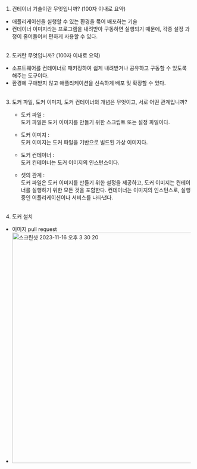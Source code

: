 1) 컨테이너 기술이란 무엇입니까? (100자 이내로 요약)

- 애플리케이션을 실행할 수 있는 환경을 묶어 배포하는 기술
- 컨테이너 이미지라는 프로그램을 내려받아 구동하면 실행되기 때문에, 각종 설정 과정이 줄어들어서 편하게 사용할 수 있다.
<br><br>

2) 도커란 무엇입니까? (100자 이내로 요약)

- 소프트웨어를 컨테이너로 패키징하여 쉽게 내려받거나 공유하고 구동할 수 있도록 해주는 도구이다.
- 환경에 구애받지 않고 애플리케이션을 신속하게 배포 및 확장할 수 있다.
<br><br>

3) 도커 파일, 도커 이미지, 도커 컨테이너의 개념은 무엇이고, 서로 어떤 관계입니까?
    
    - 도커 파일 : <br>
도커 파일은 도커 이미지를 만들기 위한 스크립트 또는 설정 파일이다.

    - 도커 이미지 : <br>
도커 이미지는 도커 파일을 기반으로 빌드된 가상 이미지다.

    - 도커 컨테이너 : <br>
도커 컨테이너는 도커 이미지의 인스턴스이다.

    - 셋의 관계 : <br>
도커 파일은 도커 이미지를 만들기 위한 설정을 제공하고, 도커 이미지는 컨테이너를 실행하기 위한 모든 것을 포함한다. 컨테이너는 이미지의 인스턴스로, 실행 중인 어플리케이션이나 서비스를 나타낸다.
<br><br>

4) 도커 설치
 - 이미지 pull request
 - <img width="618" alt="스크린샷 2023-11-16 오후 3 30 20" src="https://github.com/DebbieIsFree/board/assets/83392219/1f787409-568a-42ad-be23-3ff47c34fcfb">


